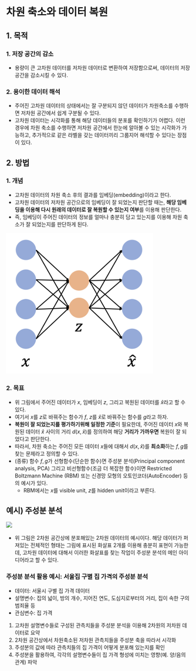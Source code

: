 # 차원 축소와 데이터 복원

## 1. 목적 

### 1. 저장 공간의 감소
- 용량이 큰 고차원 데이터를 저차원 데이터로 변환하여 저장함으로써, 데이터의 저장 공간을 감소시킬 수 있다.
### 2. 용이한 데이터 해석
- 주어진 고차원 데이터의 상태에서는 잘 구분되지 않던 데이터가 차원축소를 수행하면 저차원 공간에서 쉽게 구분될 수 있다. 
- 고차원 데이터는 시각화를 통해 해당 데이터들의 분포를 확인하기가 어렵다. 이런 경우에 차원 축소를 수행하면 저차원 공간에서 한눈에 알아볼 수 있는 시각화가 가능하고, 추가적으로 같은 라벨을 갖는 데이터끼리 그룹지어 해석할 수 있다는 장점이 있다.

## 2. 방법

### 1. 개념
- 고차원 데이터의 차원 축소 후의 결과를 임베딩(embedding)이라고 한다.
- 고차원 데이터의 저차원 공간으로의 임베딩이 잘 되었는지 판단할 때는, **해당 임베딩을 이용해 다시 원래의 데이터로 잘 복원할 수 있는지 여부**를 이용해 판단한다. 
- 즉, 임베딩이 주어진 데이터의 정보를 얼마나 충분히 담고 있는지를 이용해 차원 축소가 잘 되었는지를 판단하게 된다.

<img src="https://github.com/an-seunghwan/archive/blob/main/assets/dimreduction.png?raw=true" width="400">

### 2. 목표
- 위 그림에서 주어진 데이터가 $x$, 임베딩이 $z$, 그리고 복원된 데이터를 $\hat{x}$라고 할 수 있다.
- 여기서 $x$를 $z$로 바꿔주는 함수가 $f$, $z$를 $\hat{x}$로 바꿔주는 함수를 $g$라고 하자.
- **복원이 잘 되었는지를 평가하기위해 일정한 기준**이 필요한데, 주어진 데이터 $x$와 복원된 데이터 $\hat{x}$ 사이의 거리 $d(x, \hat{x})$를 정의하여 해당 **거리가 가까우면** 복원이 잘 되었다고 판단한다. 
- 따라서, 차원 축소는 주어진 모든 데이터 $x$들에 대해서 $d(x, \hat{x})$를 **최소화**하는 $f, g$를 찾는 문제라고 정의할 수 있다.
- (종류) 함수 $f, g$가 선형함수(단순한 함수)면 주성분 분석(Principal component analysis, PCA) 그리고 비선형함수(조금 더 복잡한 함수)이면 Restricted Boltzmann Machine (RBM) 또는 신경망 모형의 오토인코더(AutoEncoder) 등의 예시가 있다.
    - RBM에서는 $x$를 visible unit, $z$를 hidden unit이라고 부른다.

## 예시) 주성분 분석 

<img src="https://upload.wikimedia.org/wikipedia/commons/1/15/GaussianScatterPCA.png" width="400">

- 위 그림은 2차원 공간상에 분포해있는 2차원 데이터의 예시이다. 해당 데이터가 퍼져있는 전체적인 형태는 그림에 표시된 화살표 2개를 이용해 충분히 표현이 가능한데, 고차원 데이터에 대해서 이러한 화살표를 찾는 작업이 주성분 분석의 메인 아이디어라고 할 수 있다.

### 주성분 분석 활용 예시: 서울집 구별 집 가격의 주성분 분석
- 데이터: 서울시 구별 집 가격 데이터
- 설명변수: 집의 넓이, 방의 개수, 지어진 연도, 도심지로부터의 거리, 집이 속한 구의 범죄율 등
- 관심변수: 집 가격

1. 고차원 설명변수들로 구성된 관측치들을 주성분 분석을 이용해 2차원의 저차원 데이터로 요약
2. 2차원 공간상에서 차원축소된 저차원 관측치들을 주성분 축을 따라서 시각화
3. 주성분의 값에 따라 관측치들의 집 가격이 어떻게 분포해 있는지를 확인
4. 주성분을 활용하여, 각각의 설명변수들이 집 가격 형성에 미치는 영향(예. 양/음의 관계) 파악